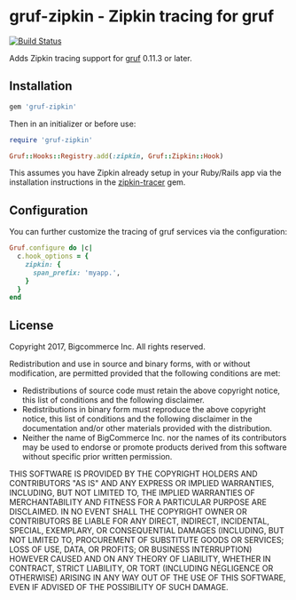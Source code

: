 # gruf-zipkin - Zipkin tracing for gruf

[![Build Status](https://travis-ci.com/bigcommerce/gruf-zipkin.svg?token=D3Cc4LCF9BgpUx4dpPpv&branch=master)](https://travis-ci.com/bigcommerce/gruf-zipkin)

Adds Zipkin tracing support for [gruf](https://github.com/bigcommerce/gruf) 0.11.3 or later.

## Installation

```ruby
gem 'gruf-zipkin'
```

Then in an initializer or before use:

```ruby
require 'gruf-zipkin'

Gruf::Hooks::Registry.add(:zipkin, Gruf::Zipkin::Hook)
```

This assumes you have Zipkin already setup in your Ruby/Rails app via the installation 
instructions in the [zipkin-tracer](https://github.com/openzipkin/zipkin-ruby) gem.

## Configuration

You can further customize the tracing of gruf services via the configuration:

```ruby
Gruf.configure do |c|
  c.hook_options = {
    zipkin: {
      span_prefix: 'myapp.',
    }    
  }  
end
```

## License

Copyright 2017, Bigcommerce Inc.
All rights reserved.

Redistribution and use in source and binary forms, with or without
modification, are permitted provided that the following conditions are
met:

* Redistributions of source code must retain the above copyright
notice, this list of conditions and the following disclaimer.
* Redistributions in binary form must reproduce the above
copyright notice, this list of conditions and the following disclaimer
in the documentation and/or other materials provided with the
distribution.
* Neither the name of BigCommerce Inc. nor the names of its
contributors may be used to endorse or promote products derived from
this software without specific prior written permission.

THIS SOFTWARE IS PROVIDED BY THE COPYRIGHT HOLDERS AND CONTRIBUTORS
"AS IS" AND ANY EXPRESS OR IMPLIED WARRANTIES, INCLUDING, BUT NOT
LIMITED TO, THE IMPLIED WARRANTIES OF MERCHANTABILITY AND FITNESS FOR
A PARTICULAR PURPOSE ARE DISCLAIMED. IN NO EVENT SHALL THE COPYRIGHT
OWNER OR CONTRIBUTORS BE LIABLE FOR ANY DIRECT, INDIRECT, INCIDENTAL,
SPECIAL, EXEMPLARY, OR CONSEQUENTIAL DAMAGES (INCLUDING, BUT NOT
LIMITED TO, PROCUREMENT OF SUBSTITUTE GOODS OR SERVICES; LOSS OF USE,
DATA, OR PROFITS; OR BUSINESS INTERRUPTION) HOWEVER CAUSED AND ON ANY
THEORY OF LIABILITY, WHETHER IN CONTRACT, STRICT LIABILITY, OR TORT
(INCLUDING NEGLIGENCE OR OTHERWISE) ARISING IN ANY WAY OUT OF THE USE
OF THIS SOFTWARE, EVEN IF ADVISED OF THE POSSIBILITY OF SUCH DAMAGE.
